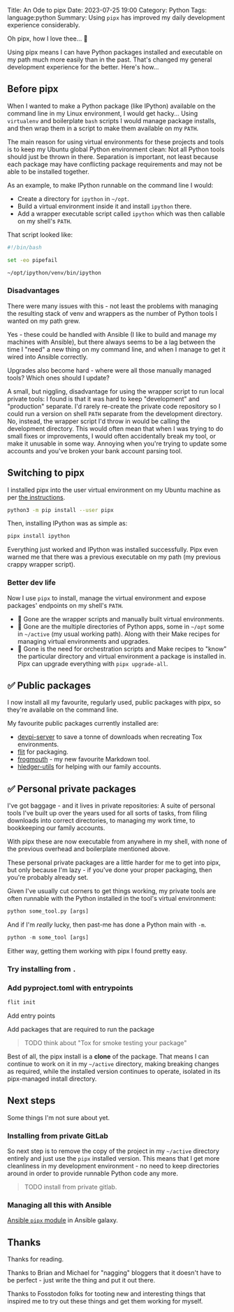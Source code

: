 Title: An Ode to pipx
Date: 2023-07-25 19:00
Category: Python
Tags: language:python
Summary: Using `pipx` has improved my daily development experience considerably.

Oh pipx, how I love thee... 🎵

Using pipx means I can have Python packages installed and executable on my path
much more easily than in the past. That's changed my general development
experience for the better. Here's how...

## Before pipx

When I wanted to make a Python package (like IPython) available on the command
line in my Linux environment, I would get hacky... Using `virtualenv` and
boilerplate `bash` scripts I would manage package installs, and then wrap them
in a script to make them available on my `PATH`.

The main reason for using virtual environments for these projects and tools is
to keep my Ubuntu global Python environment clean: Not all Python tools should
just be thrown in there. Separation is important, not least because each
package may have conflicting package requirements and may not be able to be
installed together.

As an example, to make IPython runnable on the command line I would:

* Create a directory for `ipython` in `~/opt`.
* Build a virtual environment inside it and install `ipython` there.
* Add a wrapper executable script called `ipython` which was then callable on
  my shell's `PATH`.

That script looked like:

```sh
#!/bin/bash

set -eo pipefail

~/opt/ipython/venv/bin/ipython
```

### Disadvantages

There were many issues with this - not least the problems with managing the
resulting stack of venv and wrappers as the number of Python tools I wanted on
my path grew.

Yes - these could be handled with Ansible (I like to build and manage my
machines with Ansible), but there always seems to be a lag between the time I
"need" a new thing on my command line, and when I manage to get it wired into
Ansible correctly.

Upgrades also become hard - where were all those manually managed tools? Which
ones should I update?

A small, but niggling, disadvantage for using the wrapper script to run local
private tools: I found is that it was hard to keep "development" and
"production" separate. I'd rarely re-create the private code repository so I
could run a version on shell `PATH` separate from the development directory.
No, instead, the wrapper script I'd throw in would be calling the development
directory. This would often mean that when I was trying to do small fixes or
improvements, I would often accidentally break my tool, or make it unusable in
some way. Annoying when you're trying to update some accounts and you've broken
your bank account parsing tool.

## Switching to pipx

I installed pipx into the user virtual environment on my Ubuntu machine as
per [the instructions](https://pypa.github.io/pipx/).

```sh
python3 -m pip install --user pipx
```

Then, installing IPython was as simple as:

```sh
pipx install ipython
```

Everything just worked and IPython was installed successfully. Pipx even warned
me that there was a previous executable on my path (my previous crappy wrapper
script).

### Better dev life

Now I use `pipx` to install, manage the virtual environment and expose
packages' endpoints on my shell's `PATH`.

* 🙅 Gone are the wrapper scripts and manually built virtual environments.
* 🙅 Gone are the multiple directories of Python apps, some in `~/opt` some in
  `~/active` (my usual working path). Along with their Make recipes for
  managing virtual environments and upgrades.
* 🙅 Gone is the need for orchestration scripts and Make recipes to "know" the
  particular directory and virtual environment a package is installed in. Pipx
  can upgrade everything with `pipx upgrade-all`.

## ✅ Public packages

I now install all my favourite, regularly used, public packages with pipx, so
they're available on the command line.

My favourite public packages currently installed are:

* [devpi-server](https://github.com/devpi/devpi) to save a tonne of downloads
  when recreating Tox environments.
* [flit](https://flit.pypa.io/en/stable/) for packaging.
* [frogmouth](https://github.com/Textualize/frogmouth/) - my new favourite
  Markdown tool.
* [hledger-utils](https://pypi.org/project/hledger-utils/) for helping with our
  family accounts.

## ✅ Personal private packages

I've got baggage - and it lives in private repositories: A suite of personal
tools I've built up over the years used for all sorts of tasks, from filing
downloads into correct directories, to managing my work time, to bookkeeping
our family accounts.

With pipx these are now executable from anywhere in my shell, with none of the
previous overhead and boilerplate mentioned above.

These personal private packages are a little harder for me to get into pipx,
but only because I'm lazy - if you've done your proper packaging, then you're
probably already set.

Given I've usually cut corners to get things working, my private tools are
often runnable with the Python installed in the tool's virtual environment:

```py
python some_tool.py [args]
```

And if I'm _really_ lucky, then past-me has done a Python main with `-m`.

```py
python -m some_tool [args]
```

Either way, getting them working with pipx I found pretty easy.

### Try installing from `.`

### Add pyproject.toml with entrypoints

```sh
flit init
```

Add entry points

Add packages that are required to run the package

> TODO think about "Tox for smoke testing your package"

Best of all, the pipx install is a **clone** of the package. That means I can
continue to work on it in my `~/active` directory, making breaking changes as
required, while the installed version continues to operate, isolated in its
pipx-managed install directory.

## Next steps

Some things I'm not sure about yet.

### Installing from private GitLab

So next step is to remove the copy of the project in my `~/active` directory
entirely and just use the `pipx` installed version. This means that I get more
cleanliness in my development environment - no need to keep directories around
in order to provide runnable Python code any more.

> TODO install from private gitlab.

### Managing all this with Ansible

[Ansible `pipx`
module](https://docs.ansible.com/ansible/latest/collections/community/general/pipx_module.html)
in Ansible galaxy.

## Thanks

Thanks for reading.

Thanks to Brian and Michael for "nagging" bloggers that it doesn't have to be
perfect - just write the thing and put it out there.

Thanks to Fosstodon folks for tooting new and interesting things that inspired
me to try out these things and get them working for myself.
